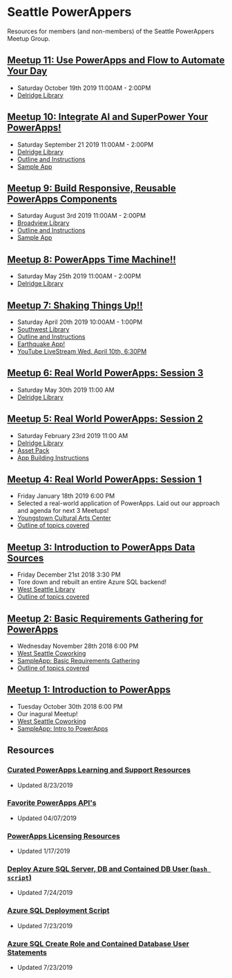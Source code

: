 # Seattle PowerAppers
Resources for members (and non-members) of the Seattle PowerAppers Meetup Group.

## [Meetup 11: Use PowerApps and Flow to Automate Your Day](https://www.meetup.com/Seattle-PowerAppers/events/263286228/)
- Saturday October 19th 2019 11:00AM - 2:00PM
- [Delridge Library](https://www.spl.org/hours-and-locations/delridge-branch)

## [Meetup 10: Integrate AI and SuperPower Your PowerApps!](https://www.meetup.com/Seattle-PowerAppers/events/263286105/)
- Saturday September 21 2019 11:00AM - 2:00PM
- [Delridge Library](https://www.spl.org/hours-and-locations/delridge-branch)
- [Outline and Instructions]()
- [Sample App](https://github.com/SeaDude/seattlePowerAppers/raw/master/apps/MEETUP_AI_BUILDER_20190921153813.zip)

## [Meetup 9: Build Responsive, Reusable PowerApps Components](https://www.meetup.com/Seattle-PowerAppers/events/263285700/)
- Saturday August 3rd 2019 11:00AM - 2:00PM
- [Broadview Library](https://www.spl.org/hours-and-locations/broadview-branch)
- [Outline and Instructions](./outlines/responsiveApps.md)
- [Sample App](./apps/ResponsiveReusableComponents.msapp)

## [Meetup 8: PowerApps Time Machine!!](https://www.meetup.com/Seattle-PowerAppers/events/261340897/)
- Saturday May 25th 2019 11:00AM - 2:00PM
- [Delridge Library](https://www.spl.org/hours-and-locations/delridge-branch)

## [Meetup 7: Shaking Things Up!!](https://www.meetup.com/Seattle-PowerAppers/events/260438267/)
- Saturday April 20th 2019 10:00AM - 1:00PM
- [Southwest Library](https://www.spl.org/hours-and-locations/southwest-branch)
- [Outline and Instructions](./outlines/shakeThingsUp.md)
- [Earthquake App!](./apps/earthquakeApp_LIVESTREAM.msapp)
- [YouTube LiveStream Wed. April 10th, 6:30PM](https://www.youtube.com/watch?v=Th4tNQJWvUQ)

## [Meetup 6: Real World PowerApps: Session 3](https://www.meetup.com/Seattle-PowerAppers/events/259621354/)

- Saturday May 30th 2019 11:00 AM
- [Delridge Library](https://www.spl.org/hours-and-locations/delridge-branch)

## [Meetup 5: Real World PowerApps: Session 2](https://www.meetup.com/Seattle-PowerAppers/events/258614987/)

- Saturday February 23rd 2019 11:00 AM
- [Delridge Library](https://www.spl.org/hours-and-locations/delridge-branch)
- [Asset Pack](./assets/session2.zip)
- [App Building Instructions](./outlines/RealWorldSession2Instructions.md)

## [Meetup 4: Real World PowerApps: Session 1](https://www.meetup.com/Seattle-PowerAppers/events/257957726/)

- Friday January 18th 2019 6:00 PM
- Selected a real-world application of PowerApps. Laid out our approach and agenda for next 3 Meetups!
- [Youngstown Cultural Arts Center](http://youngstownarts.org/)
- [Outline of topics covered](./outlines/realWorldPowerApps1.md)

## [Meetup 3: Introduction to PowerApps Data Sources](https://www.meetup.com/Seattle-PowerAppers/events/lfjklqyxqbjc/)

- Friday December 21st 2018 3:30 PM
- Tore down and rebuilt an entire Azure SQL backend!
- [West Seattle Library](https://www.spl.org/hours-and-locations/west-seattle-branch)
- [Outline of topics covered](./outlines/introToDataSources.md)

## [Meetup 2: Basic Requirements Gathering for PowerApps](https://www.meetup.com/Seattle-PowerAppers/events/pcchlqyxpblc/)

- Wednesday November 28th 2018 6:00 PM
- [West Seattle Coworking](http://www.westseattlecoworking.com/)
- [SampleApp: Basic Requirements Gathering](./apps/basicRequirements.msapp)
- [Outline of topics covered](./outlines/basicReqGathering.md)

## [Meetup 1: Introduction to PowerApps](https://www.meetup.com/Seattle-PowerAppers/events/jkkrkqyxnbpc/)

- Tuesday October 30th 2018 6:00 PM
- Our inagural Meetup! 
- [West Seattle Coworking](http://www.westseattlecoworking.com/)
- [SampleApp: Intro to PowerApps](./apps/introToPowerapps.msapp)

## Resources

### [Curated PowerApps Learning and Support Resources](./gettingStartedResources.md)

- Updated 8/23/2019

### [Favorite PowerApps API's](./favoriteAPIs.md)

- Updated 04/07/2019

### [PowerApps Licensing Resources](./powerappsLicensing.md)

- Updated 1/17/2019

### [Deploy Azure SQL Server, DB and Contained DB User (`bash script`)](./deployAzureSql.md)

- Updated 7/24/2019

### [Azure SQL Deployment Script](./createAzureSQLServerAndDB.sh)

- Updated 7/23/2019

### [Azure SQL Create Role and Contained Database User Statements](./addUsers.sql)

- Updated 7/23/2019
